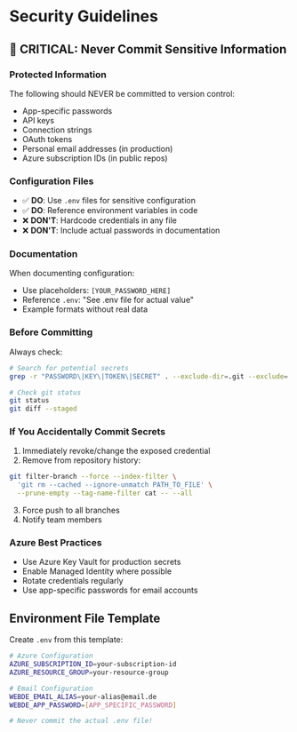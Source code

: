 # Security Guidelines

## 🚨 CRITICAL: Never Commit Sensitive Information

### Protected Information
The following should NEVER be committed to version control:
- App-specific passwords
- API keys
- Connection strings
- OAuth tokens
- Personal email addresses (in production)
- Azure subscription IDs (in public repos)

### Configuration Files
- ✅ **DO**: Use `.env` files for sensitive configuration
- ✅ **DO**: Reference environment variables in code
- ❌ **DON'T**: Hardcode credentials in any file
- ❌ **DON'T**: Include actual passwords in documentation

### Documentation
When documenting configuration:
- Use placeholders: `[YOUR_PASSWORD_HERE]`
- Reference `.env`: "See .env file for actual value"
- Example formats without real data

### Before Committing
Always check:
```bash
# Search for potential secrets
grep -r "PASSWORD\|KEY\|TOKEN\|SECRET" . --exclude-dir=.git --exclude=.env

# Check git status
git status
git diff --staged
```

### If You Accidentally Commit Secrets
1. Immediately revoke/change the exposed credential
2. Remove from repository history:
```bash
git filter-branch --force --index-filter \
  'git rm --cached --ignore-unmatch PATH_TO_FILE' \
  --prune-empty --tag-name-filter cat -- --all
```
3. Force push to all branches
4. Notify team members

### Azure Best Practices
- Use Azure Key Vault for production secrets
- Enable Managed Identity where possible
- Rotate credentials regularly
- Use app-specific passwords for email accounts

## Environment File Template
Create `.env` from this template:
```bash
# Azure Configuration
AZURE_SUBSCRIPTION_ID=your-subscription-id
AZURE_RESOURCE_GROUP=your-resource-group

# Email Configuration
WEBDE_EMAIL_ALIAS=your-alias@email.de
WEBDE_APP_PASSWORD=[APP_SPECIFIC_PASSWORD]

# Never commit the actual .env file!
```
